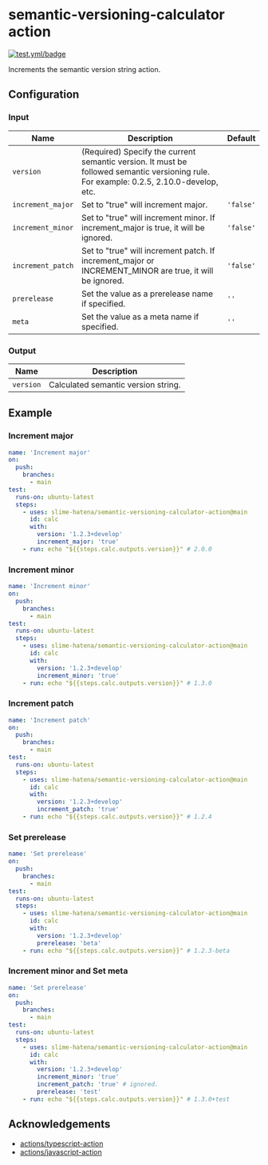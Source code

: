 # semantic-versioning-calculator action

[![test.yml/badge](https://github.com/slime-hatena/semantic-versioning-calculator-action/actions/workflows/test.yml/badge.svg)](https://github.com/slime-hatena/semantic-versioning-calculator-action/actions/workflows/test.yml)

Increments the semantic version string action.

## Configuration

### Input

| Name              | Description                                                                                                                             | Default   |
| ----------------- | --------------------------------------------------------------------------------------------------------------------------------------- | --------- |
| `version`         | (Required) Specify the current semantic version. It must be followed semantic versioning rule. For example: 0.2.5, 2.10.0-develop, etc. |           |
| `increment_major` | Set to "true" will increment major.                                                                                                     | `'false'` |
| `increment_minor` | Set to "true" will increment minor. If increment_major is true, it will be ignored.                                                     | `'false'` |
| `increment_patch` | Set to "true" will increment patch. If increment_major or INCREMENT_MINOR are true, it will be ignored.                                 | `'false'` |
| `prerelease`      | Set the value as a prerelease name if specified.                                                                                        | `''`      |
| `meta`            | Set the value as a meta name if specified.                                                                                              | `''`      |

### Output

| Name      | Description                         |
| --------- | ----------------------------------- |
| `version` | Calculated semantic version string. |

## Example

### Increment major

```yml
name: 'Increment major'
on:
  push:
    branches:
      - main
test:
  runs-on: ubuntu-latest
  steps:
    - uses: slime-hatena/semantic-versioning-calculator-action@main
      id: calc
      with:
        version: '1.2.3+develop'
        increment_major: 'true'
    - run: echo "${{steps.calc.outputs.version}}" # 2.0.0
```

### Increment minor

```yml
name: 'Increment minor'
on:
  push:
    branches:
      - main
test:
  runs-on: ubuntu-latest
  steps:
    - uses: slime-hatena/semantic-versioning-calculator-action@main
      id: calc
      with:
        version: '1.2.3+develop'
        increment_minor: 'true'
    - run: echo "${{steps.calc.outputs.version}}" # 1.3.0

```

### Increment patch

```yml
name: 'Increment patch'
on:
  push:
    branches:
      - main
test:
  runs-on: ubuntu-latest
  steps:
    - uses: slime-hatena/semantic-versioning-calculator-action@main
      id: calc
      with:
        version: '1.2.3+develop'
        increment_patch: 'true'
    - run: echo "${{steps.calc.outputs.version}}" # 1.2.4
```

### Set prerelease

```yml
name: 'Set prerelease'
on:
  push:
    branches:
      - main
test:
  runs-on: ubuntu-latest
  steps:
    - uses: slime-hatena/semantic-versioning-calculator-action@main
      id: calc
      with:
        version: '1.2.3+develop'
        prerelease: 'beta'
    - run: echo "${{steps.calc.outputs.version}}" # 1.2.3-beta
```

### Increment minor and Set meta

```yml
name: 'Set prerelease'
on:
  push:
    branches:
      - main
test:
  runs-on: ubuntu-latest
  steps:
    - uses: slime-hatena/semantic-versioning-calculator-action@main
      id: calc
      with:
        version: '1.2.3+develop'
        increment_minor: 'true'
        increment_patch: 'true' # ignored.
        prerelease: 'test'
    - run: echo "${{steps.calc.outputs.version}}" # 1.3.0+test
```

## Acknowledgements

- [actions/typescript-action](https://github.com/actions/typescript-action)
- [actions/javascript-action](https://github.com/actions/javascript-action)
